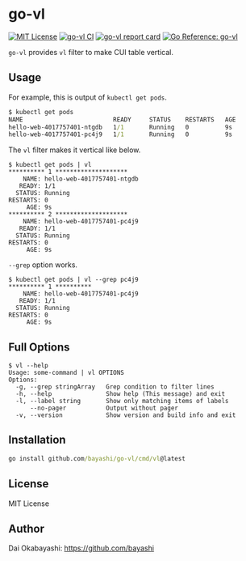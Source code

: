 # go-vl

<a href="https://github.com/bayashi/go-vl/blob/main/LICENSE" title="go-vl License"><img src="https://img.shields.io/badge/LICENSE-MIT-GREEN.png" alt="MIT License"></a>
<a href="https://github.com/bayashi/go-vl/actions" title="go-vl CI"><img src="https://github.com/bayashi/go-vl/workflows/main/badge.svg" alt="go-vl CI"></a>
<a href="https://goreportcard.com/report/github.com/bayashi/go-vl" title="go-vl report card" target="_blank"><img src="https://goreportcard.com/badge/github.com/bayashi/go-vl" alt="go-vl report card"></a>
<a href="https://pkg.go.dev/github.com/bayashi/go-vl" title="Go go-vl package reference" target="_blank"><img src="https://pkg.go.dev/badge/github.com/bayashi/go-vl.svg" alt="Go Reference: go-vl"></a>

`go-vl` provides `vl` filter to make CUI table vertical.

## Usage

For example, this is output of `kubectl get pods`.

```cmd
$ kubectl get pods
NAME                         READY     STATUS    RESTARTS   AGE
hello-web-4017757401-ntgdb   1/1       Running   0          9s
hello-web-4017757401-pc4j9   1/1       Running   0          9s
```

The `vl` filter makes it vertical like below.

```
$ kubectl get pods | vl
********** 1 ********************
    NAME: hello-web-4017757401-ntgdb
   READY: 1/1
  STATUS: Running
RESTARTS: 0
     AGE: 9s
********** 2 ********************
    NAME: hello-web-4017757401-pc4j9
   READY: 1/1
  STATUS: Running
RESTARTS: 0
     AGE: 9s
```

`--grep` option works.

```
$ kubectl get pods | vl --grep pc4j9
********** 1 **********
    NAME: hello-web-4017757401-pc4j9
   READY: 1/1
  STATUS: Running
RESTARTS: 0
     AGE: 9s
```

## Full Options

```
$ vl --help
Usage: some-command | vl OPTIONS
Options:
  -g, --grep stringArray   Grep condition to filter lines
  -h, --help               Show help (This message) and exit
  -l, --label string       Show only matching items of labels
      --no-pager           Output without pager
  -v, --version            Show version and build info and exit
```

## Installation

```cmd
go install github.com/bayashi/go-vl/cmd/vl@latest
```

## License

MIT License

## Author

Dai Okabayashi: https://github.com/bayashi
